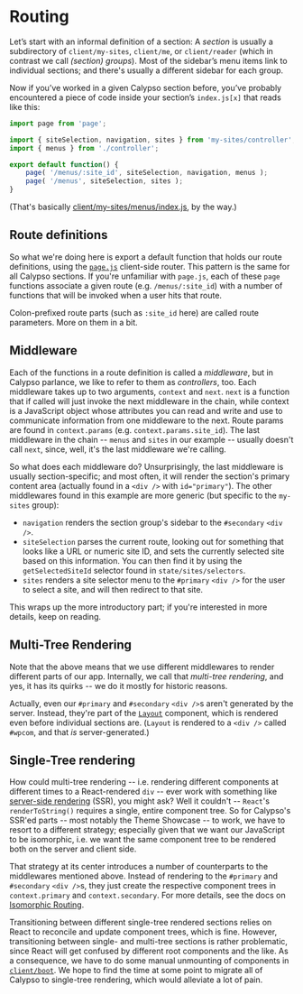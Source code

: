 Routing
=======

Let’s start with an informal definition of a section: A _section_ is usually a subdirectory of `client/my-sites`, `client/me`, or `client/reader` (which in contrast we call _(section) groups_). Most of the sidebar’s menu items link to individual sections; and there's usually a different sidebar for each group.

Now if you’ve worked in a given Calypso section before, you’ve probably encountered a piece of code inside your section’s `index.js[x]` that reads like this:

```js
import page from 'page';

import { siteSelection, navigation, sites } from 'my-sites/controller';
import { menus } from './controller';

export default function() {
	page( '/menus/:site_id', siteSelection, navigation, menus );
	page( '/menus', siteSelection, sites );
}
```

(That's basically [client/my-sites/menus/index.js](https://github.com/Automattic/wp-calypso/blob/master/client/my-sites/menus/index.js), by the way.)

## Route definitions

So what we're doing here is export a default function that holds our route definitions, using the [`page.js`](https://visionmedia.github.io/page.js/) client-side router.
This pattern is the same for all Calypso sections. If you're unfamiliar with `page.js`, each of these `page` functions associate a given route (e.g. `/menus/:site_id`) with a number of functions that will be invoked when a user hits that route.

Colon-prefixed route parts (such as `:site_id` here) are called route parameters. More on them in a bit.

## Middleware

Each of the functions in a route definition is called a _middleware_, but in Calypso parlance, we like to refer to them as _controllers_, too.
Each middleware takes up to two arguments, `context` and `next`. `next` is a function that if called will just invoke the next middleware in the chain, while context is a JavaScript object whose attributes you can read and write and use to communicate information from one middleware to the next. Route params are found in `context.params` (e.g. `context.params.site_id`). The last middleware in the chain -- `menus` and `sites` in our example -- usually doesn't call `next`, since, well, it's the last middleware we're calling.

So what does each middleware do? Unsurprisingly, the last middleware is usually section-specific; and most often, it will render the section's primary content area (actually found in a `<div />` with `id="primary"`). The other middlewares found in this example are more generic (but specific to the `my-sites` group):

* `navigation` renders the section group's sidebar to the `#secondary` `<div />`.
* `siteSelection` parses the current route, looking out for something that looks like a URL or numeric site ID, and sets the currently selected site based on this information. You can then find it by using the `getSelectedSiteId` selector found in `state/sites/selectors`.
* `sites` renders a site selector menu to the `#primary` `<div />` for the user to select a site, and will then redirect to that site.

This wraps up the more introductory part; if you're interested in more details, keep on reading.

## Multi-Tree Rendering

Note that the above means that we use different middlewares to render different parts of our app. Internally, we call that _multi-tree rendering_, and yes, it has its quirks -- we do it mostly for historic reasons.

Actually, even our `#primary` and `#secondary` `<div />`s aren't generated by the server. Instead, they're part of the [`Layout`](https://github.com/Automattic/wp-calypso/tree/master/client/layout) component, which is rendered even before individual sections are. (`Layout` is rendered to a `<div />` called `#wpcom`, and that _is_ server-generated.)

## Single-Tree rendering

How could multi-tree rendering -- i.e. rendering different components at different times to a React-rendered `div` -- ever work with something like [server-side rendering](../server-side-rendering.md) (SSR), you might ask? Well it couldn't -- `React`'s `renderToString()` requires a single, entire component tree. So for Calypso's SSR'ed parts -- most notably the Theme Showcase -- to work, we have to resort to a different strategy; especially given that we want our JavaScript to be isomorphic, i.e. we want the same component tree to be rendered both on the server and client side.

That strategy at its center introduces a number of counterparts to the middlewares mentioned above. Instead of rendering to the  `#primary` and `#secondary` `<div />`s, they just create the respective component trees in `context.primary` and `context.secondary`. For more details, see the docs on [Isomorphic Routing](../isomorphic-routing.md).

Transitioning between different single-tree rendered sections relies on React to reconcile and update component trees, which is fine. However, transitioning between single- and multi-tree sections is rather problematic, since React will get confused by different root components and the like. As a consequence, we have to do some manual unmounting of components in [`client/boot`](https://github.com/Automattic/wp-calypso/blob/master/client/boot/index.js). We hope to find the time at some point to migrate all of Calypso to single-tree rendering, which would alleviate a lot of pain.
